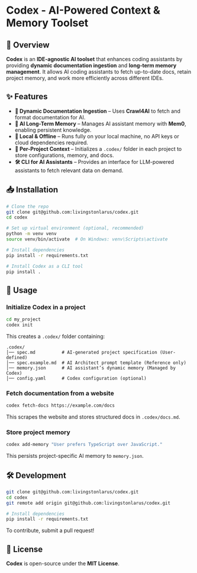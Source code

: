 # Codex - AI-Powered Context & Memory Toolset

## 🚀 Overview
**Codex** is an **IDE-agnostic AI toolset** that enhances coding assistants by providing **dynamic documentation ingestion** and **long-term memory management**. It allows AI coding assistants to fetch up-to-date docs, retain project memory, and work more efficiently across different IDEs.

## ✨ Features
- **📖 Dynamic Documentation Ingestion** – Uses **Crawl4AI** to fetch and format documentation for AI.
- **🧠 AI Long-Term Memory** – Manages AI assistant memory with **Mem0**, enabling persistent knowledge.
- **🔄 Local & Offline** – Runs fully on your local machine, no API keys or cloud dependencies required.
- **📂 Per-Project Context** – Initializes a `.codex/` folder in each project to store configurations, memory, and docs.
- **🛠️ CLI for AI Assistants** – Provides an interface for LLM-powered assistants to fetch relevant data on demand.

## 📥 Installation
```sh
# Clone the repo
git clone git@github.com:livingstonlarus/codex.git
cd codex

# Set up virtual environment (optional, recommended)
python -m venv venv
source venv/bin/activate  # On Windows: venv\Scripts\activate

# Install dependencies
pip install -r requirements.txt

# Install Codex as a CLI tool
pip install .
```

## 🔧 Usage
### Initialize Codex in a project
```sh
cd my_project
codex init
```
This creates a `.codex/` folder containing:
```
.codex/
│── spec.md          # AI-generated project specification (User-defined)
│── spec.example.md  # AI Architect prompt template (Reference only)
│── memory.json      # AI assistant’s dynamic memory (Managed by Codex)
│── config.yaml      # Codex configuration (optional)
```

### Fetch documentation from a website
```sh
codex fetch-docs https://example.com/docs
```
This scrapes the website and stores structured docs in `.codex/docs.md`.

### Store project memory
```sh
codex add-memory "User prefers TypeScript over JavaScript."
```
This persists project-specific AI memory to `memory.json`.

## 🛠 Development
```sh
git clone git@github.com:livingstonlarus/codex.git
cd codex
git remote add origin git@github.com:livingstonlarus/codex.git

# Install dependencies
pip install -r requirements.txt
```

To contribute, submit a pull request!

## 📜 License
**Codex** is open-source under the **MIT License**.
